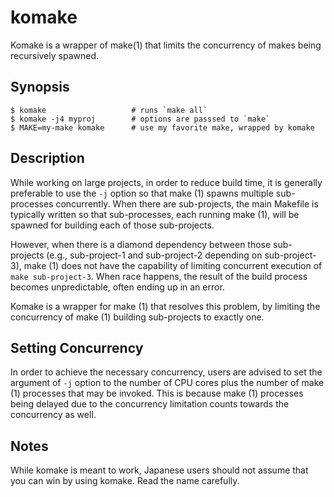 # komake

Komake is a wrapper of make(1) that limits the concurrency of makes being recursively spawned.

## Synopsis

```
$ komake                   # runs `make all`
$ komake -j4 myproj        # options are passsed to `make`
$ MAKE=my-make komake      # use my favorite make, wrapped by komake
```

## Description

While working on large projects, in order to reduce build time, it is generally preferable to use the `-j` option so that make (1) spawns multiple sub-processes concurrently. When there are sub-projects, the main Makefile is typically written so that sub-processes, each running make (1), will be spawned 
for building each of those sub-projects.

However, when there is a diamond dependency between those sub-projects (e.g., sub-project-1 and sub-project-2 depending on sub-project-3), make (1) does not have the capability of limiting concurrent execution of `make sub-project-3`. When race happens, the result of the build process becomes unpredictable, often ending up in an error.

Komake is a wrapper for make (1) that resolves this problem, by limiting the concurrency of make (1) building sub-projects to exactly one.

## Setting Concurrency

In order to achieve the necessary concurrency, users are advised to set the argument of `-j` option to the number of CPU cores plus the number of make (1) processes that may be invoked. This is because make (1) processes being delayed due to the concurrency limitation counts towards the concurrency as well.

## Notes

While komake is meant to work, Japanese users should not assume that you can win by using komake. Read the name carefully.
